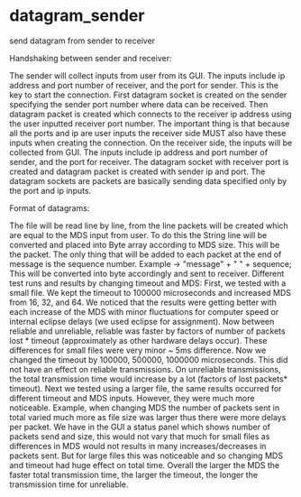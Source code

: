 # datagram_sender
send datagram from sender to receiver

Handshaking between sender and receiver:


The sender will collect inputs from user from its GUI. The inputs include ip address and port number of receiver, and the port for sender. This is the key to start the connection.
First datagram socket is created on the sender specifying the sender port number where data can be received. Then datagram packet is created which connects to the receiver ip address using the user inputted receiver port number. The important thing is that because all the ports and ip are user inputs the receiver side MUST also have these inputs when creating the connection. On the receiver side, the inputs will be collected from GUI. The inputs include ip address and port number of sender, and the port for receiver. The datagram socket with receiver port is created and datagram packet is created with sender ip and port. The datagram sockets are packets are basically sending data specified only by the port and ip inputs.


Format of datagrams:


The file will be read line by line, from the line packets will be created which are equal to the MDS input from user. To do this the String line will be converted and placed into Byte array according to MDS size. This will be the packet. The only thing that will be added to each packet at the end of message is the sequence number.
Example -> "message" + " " + sequence; This will be converted into byte accordingly and sent to receiver.
Different test runs and results by changing timeout and MDS:
First, we tested with a small file. We kept the timeout to 100000 microseconds and increased MDS from 16, 32, and 64. We noticed that the results were getting better with each increase of the MDS with minor fluctuations for computer speed or internal eclipse delays (we used eclipse for assignment). Now between reliable and unreliable, reliable was faster by factors of number of packets lost * timeout (approximately as other hardware delays occur). These differences for small files were very minor ~ 5ms difference. Now we changed the timeout by 100000, 500000, 1000000 microseconds. This did not have an effect on reliable transmissions. On unreliable transmissions, the total transmission time would increase by a lot (factors of lost packets* timeout). Next we tested using a larger file, the same results occurred for different timeout and MDS inputs. However, they were much more noticeable. Example, when changing MDS the number of packets sent in total varied much more as file size was larger thus there were more delays per packet. We have in the GUI a status panel which shows number of packets send and size, this would not vary that much for small files as differences in MDS would not results in many increases/decreases in packets sent. But for large files this was noticeable and so changing MDS and timeout had huge effect on total time. Overall the larger the MDS the faster total transmission time, the larger the timeout, the longer the transmission time for unreliable.
